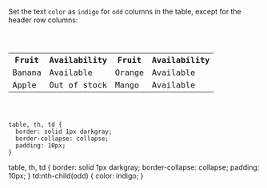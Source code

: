 Set the text `color` as `indigo`
for `odd` columns in the table,
except for the header row columns:

<codeblock language="css" type="exercise" testMode="fixedInput">
<code>
<panel language="html">
<table>
  <tr>
    <th>Fruit</th>
    <th>Availability</th>
    <th>Fruit</th>
    <th>Availability</th>
  </tr>
  <tr>
    <td>Banana</td>
    <td>Available</td>
    <td>Orange</td>
    <td>Available</td>
  </tr>
  <tr>
    <td>Apple</td>
    <td>Out of stock</td>
    <td>Mango</td>
    <td>Available</td>
  </tr>
</table>
</panel>
<panel language="css">
table, th, td {
  border: solid 1px darkgray;
  border-collapse: collapse;
  padding: 10px;
}
</panel>
</code>

<solution>
table, th, td {
  border: solid 1px darkgray;
  border-collapse: collapse;
  padding: 10px;
}
td:nth-child(odd) {
  color: indigo;
}
</solution>
</codeblock>